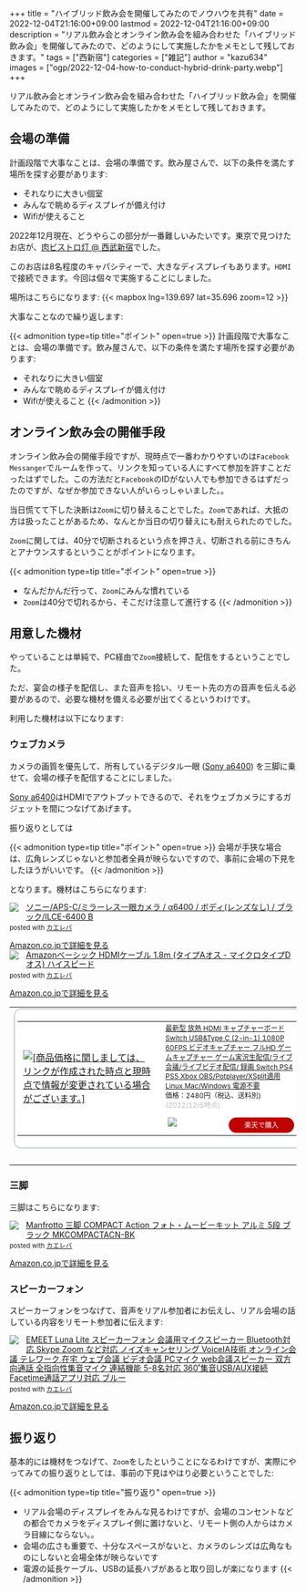 +++
title = "ハイブリッド飲み会を開催してみたのでノウハウを共有"
date = 2022-12-04T21:16:00+09:00
lastmod = 2022-12-04T21:16:00+09:00
description = "リアル飲み会とオンライン飲み会を組み合わせた「ハイブリッド飲み会」を開催してみたので、どのようにして実施したかをメモとして残しておきます。"
tags = ["西新宿"]
categories = ["雑記"]
author = "kazu634"
images = ["ogp/2022-12-04-how-to-conduct-hybrid-drink-party.webp"]
+++

<!--more-->
リアル飲み会とオンライン飲み会を組み合わせた「ハイブリッド飲み会」を開催してみたので、どのようにして実施したかをメモとして残しておきます。

## 会場の準備
計画段階で大事なことは、会場の準備です。飲み屋さんで、以下の条件を満たす場所を探す必要があります:
- それなりに大きい個室
- みんなで眺めるディスプレイが備え付け
- Wifiが使えること

2022年12月現在、どうやらこの部分が一番難しいみたいです。東京で見つけたお店が、[肉ビストロ灯 @ 西武新宿](https://tabelog.com/tokyo/A1304/A130401/13196973/)でした。

このお店は8名程度のキャパシティーで、大きなディスプレイもあります。`HDMI`で接続できます。今回は個々で実施することにしました。

場所はこちらになります:
{{< mapbox lng=139.697 lat=35.696 zoom=12 >}}

大事なことなので繰り返します:

{{< admonition type=tip title="ポイント" open=true >}}
計画段階で大事なことは、会場の準備です。飲み屋さんで、以下の条件を満たす場所を探す必要があります:
- それなりに大きい個室
- みんなで眺めるディスプレイが備え付け
- Wifiが使えること
{{< /admonition >}}

## オンライン飲み会の開催手段
オンライン飲み会の開催手段ですが、現時点で一番わかりやすいのは`Facebook Messanger`でルームを作って、リンクを知っている人にすべて参加を許すことだったはずでした。この方法だと`Facebook`のIDがない人でも参加できるはずだったのですが、なぜか参加できない人がいらっしゃいました。。

当日慌てて下した決断は`Zoom`に切り替えることでした。`Zoom`であれば、大抵の方は扱ったことがあるため、なんとか当日の切り替えにも耐えられたのでした。

`Zoom`に関しては、40分で切断されるという点を押さえ、切断される前にきちんとアナウンスするということがポイントになります。

{{< admonition type=tip title="ポイント" open=true >}}
- なんだかんだ行って、`Zoom`にみんな慣れている
- `Zoom`は40分で切れるから、そこだけ注意して進行する
{{< /admonition >}}

## 用意した機材
やっていることは単純で、PC経由で`Zoom`接続して、配信をするということでした。

ただ、宴会の様子を配信し、また音声を拾い、リモート先の方の音声を伝える必要があるので、必要な機材を備える必要が出てくるというわけです。

利用した機材は以下になります:

### ウェブカメラ
カメラの画質を優先して、所有しているデジタル一眼 ([Sony a6400](https://www.amazon.co.jp/gp/product/B07MYWZSFT?ie=UTF8&psc=1&linkCode=li2&tag=simsnes-22&linkId=f5e8337cd871d86e6f57133e7777eefa&language=ja_JP&ref_=as_li_ss_ilx)) を三脚に乗せて、会場の様子を配信することにしました。

[Sony a6400](https://www.amazon.co.jp/gp/product/B07MYWZSFT?ie=UTF8&psc=1&linkCode=li2&tag=simsnes-22&linkId=f5e8337cd871d86e6f57133e7777eefa&language=ja_JP&ref_=as_li_ss_ilx)はHDMIでアウトプットできるので、それをウェブカメラにするガジェットを間につなげてあげます。

振り返りとしては

{{< admonition type=tip title="ポイント" open=true >}}
会場が手狭な場合は、広角レンズじゃないと参加者全員が映らないですので、事前に会場の下見をしたほうがいいです。
{{< /admonition >}}

となります。機材はこちらになります:

<div class="krb-amzlt-box" style="margin-bottom:0px;"><div class="krb-amzlt-image" style="float:left;margin:0px 12px 1px 0px;"><a href="https://www.amazon.co.jp/gp/product/B07MYWZSFT?ie=UTF8&psc=1&linkCode=li2&tag=simsnes-22&linkId=4b90e2bae65879a4720ff5291a4d6430&language=ja_JP&ref_=as_li_ss_il" target="_blank" rel="nofollow" rel="nofollow"><img border="0" src="//ws-fe.amazon-adsystem.com/widgets/q?_encoding=UTF8&ASIN=B07MYWZSFT&Format= _SL250_&ID=AsinImage&MarketPlace=JP&ServiceVersion=20070822&WS=1&tag=simsnes-22&language=ja_JP" ></a><img src="https://ir-jp.amazon-adsystem.com/e/ir?t=simsnes-22&language=ja_JP&l=li2&o=9&a=B07MYWZSFT" width="1" height="1" border="0" alt="" style="border:none !important; margin:0px !important;" /></div><div class="krb-amzlt-info" style="line-height:120%; margin-bottom: 10px"><div class="krb-amzlt-name" style="margin-bottom:10px;line-height:120%"><a href="https://www.amazon.co.jp/gp/product/B07MYWZSFT?ie=UTF8&psc=1&linkCode=li2&tag=simsnes-22&linkId=4b90e2bae65879a4720ff5291a4d6430&language=ja_JP&ref_=as_li_ss_il" name="amazletlink" target="_blank" rel="nofollow" rel="nofollow">ソニー/APS-C/ミラーレス一眼カメラ / α6400 / ボディ(レンズなし) / ブラック/ILCE-6400 B</a><div class="krb-amzlt-powered-date" style="font-size:80%;margin-top:5px;line-height:120%">posted with <a href="https://kaereba.com/wind/" title="amazlet" target="_blank" rel="nofollow" rel="nofollow">カエレバ</a></div></div><div class="krb-amzlt-detail"></div><div class="krb-amzlt-sub-info" style="float: left;"><div class="krb-amzlt-link" style="margin-top: 5px"><a href="https://www.amazon.co.jp/gp/product/B07MYWZSFT?ie=UTF8&psc=1&linkCode=li2&tag=simsnes-22&linkId=4b90e2bae65879a4720ff5291a4d6430&language=ja_JP&ref_=as_li_ss_il" name="amazletlink" target="_blank" rel="nofollow" rel="nofollow">Amazon.co.jpで詳細を見る</a></div></div></div><div class="krb-amzlt-footer" style="clear: left"></div></div>

<div class="krb-amzlt-box" style="margin-bottom:0px;"><div class="krb-amzlt-image" style="float:left;margin:0px 12px 1px 0px;"><a href="https://www.amazon.co.jp/gp/product/B014I8U33I?ie=UTF8&psc=1&linkCode=li2&tag=simsnes-22&linkId=ede84523dc9e0688c86e98a0e5840893&language=ja_JP&ref_=as_li_ss_il" target="_blank" rel="nofollow" rel="nofollow"><img border="0" src="//ws-fe.amazon-adsystem.com/widgets/q?_encoding=UTF8&ASIN=B014I8U33I&Format= _SL250_&ID=AsinImage&MarketPlace=JP&ServiceVersion=20070822&WS=1&tag=simsnes-22&language=ja_JP" ></a><img src="https://ir-jp.amazon-adsystem.com/e/ir?t=simsnes-22&language=ja_JP&l=li2&o=9&a=B014I8U33I" width="1" height="1" border="0" alt="" style="border:none !important; margin:0px !important;" /></div><div class="krb-amzlt-info" style="line-height:120%; margin-bottom: 10px"><div class="krb-amzlt-name" style="margin-bottom:10px;line-height:120%"><a href="https://www.amazon.co.jp/gp/product/B014I8U33I?ie=UTF8&psc=1&linkCode=li2&tag=simsnes-22&linkId=ede84523dc9e0688c86e98a0e5840893&language=ja_JP&ref_=as_li_ss_il" name="amazletlink" target="_blank" rel="nofollow" rel="nofollow">Amazonベーシック HDMIケーブル 1.8m (タイプAオス - マイクロタイプDオス) ハイスピード</a><div class="krb-amzlt-powered-date" style="font-size:80%;margin-top:5px;line-height:120%">posted with <a href="https://kaereba.com/wind/" title="amazlet" target="_blank" rel="nofollow" rel="nofollow">カエレバ</a></div></div><div class="krb-amzlt-detail"></div><div class="krb-amzlt-sub-info" style="float: left;"><div class="krb-amzlt-link" style="margin-top: 5px"><a href="https://www.amazon.co.jp/gp/product/B014I8U33I?ie=UTF8&psc=1&linkCode=li2&tag=simsnes-22&linkId=ede84523dc9e0688c86e98a0e5840893&language=ja_JP&ref_=as_li_ss_il" name="amazletlink" target="_blank" rel="nofollow" rel="nofollow">Amazon.co.jpで詳細を見る</a></div></div></div><div class="krb-amzlt-footer" style="clear: left"></div></div>


<table border="0" cellpadding="0" cellspacing="0"><tr><td><div style="border:1px solid #95a5a6;border-radius:.75rem;background-color:#FFFFFF;width:504px;margin:0px;padding:5px;text-align:center;overflow:hidden;"><table><tr><td style="width:240px"><a href="https://hb.afl.rakuten.co.jp/ichiba/2daf6545.8799af02.2daf6546.8812adb3/?pc=https%3A%2F%2Fitem.rakuten.co.jp%2Fjetaku%2Fjetaku-capture-05%2F&link_type=picttext&ut=eyJwYWdlIjoiaXRlbSIsInR5cGUiOiJwaWN0dGV4dCIsInNpemUiOiIyNDB4MjQwIiwibmFtIjoxLCJuYW1wIjoicmlnaHQiLCJjb20iOjEsImNvbXAiOiJkb3duIiwicHJpY2UiOjEsImJvciI6MSwiY29sIjoxLCJiYnRuIjoxLCJwcm9kIjowLCJhbXAiOmZhbHNlfQ%3D%3D" target="_blank" rel="nofollow sponsored noopener" style="word-wrap:break-word;"  ><img src="https://hbb.afl.rakuten.co.jp/hgb/2daf6545.8799af02.2daf6546.8812adb3/?me_id=1382495&item_id=10000213&pc=https%3A%2F%2Fthumbnail.image.rakuten.co.jp%2F%400_mall%2Fjetaku%2Fcabinet%2F07645766%2F09025715%2F09025734%2Fst.jpg%3F_ex%3D240x240&s=240x240&t=picttext" border="0" style="margin:2px" alt="[商品価格に関しましては、リンクが作成された時点と現時点で情報が変更されている場合がございます。]" title="[商品価格に関しましては、リンクが作成された時点と現時点で情報が変更されている場合がございます。]"></a></td><td style="vertical-align:top;width:248px;"><p style="font-size:12px;line-height:1.4em;text-align:left;margin:0px;padding:2px 6px;word-wrap:break-word"><a href="https://hb.afl.rakuten.co.jp/ichiba/2daf6545.8799af02.2daf6546.8812adb3/?pc=https%3A%2F%2Fitem.rakuten.co.jp%2Fjetaku%2Fjetaku-capture-05%2F&link_type=picttext&ut=eyJwYWdlIjoiaXRlbSIsInR5cGUiOiJwaWN0dGV4dCIsInNpemUiOiIyNDB4MjQwIiwibmFtIjoxLCJuYW1wIjoicmlnaHQiLCJjb20iOjEsImNvbXAiOiJkb3duIiwicHJpY2UiOjEsImJvciI6MSwiY29sIjoxLCJiYnRuIjoxLCJwcm9kIjowLCJhbXAiOmZhbHNlfQ%3D%3D" target="_blank" rel="nofollow sponsored noopener" style="word-wrap:break-word;"  >最新型 放熱 HDMI キャプチャーボード Switch USB&amp;Type C (2-in-1) 1080P 60FPS ビデオキャプチャー フルHD ゲームキャプチャー ゲーム実況生配信/ライブ会議/ライブビデオ配信/ 録画 Switch PS4 PS5 Xbox OBS/Potplayer/XSplit適用 Linux Mac/Windows 電源不要</a><br><span >価格：2480円（税込、送料別)</span> <span style="color:#BBB">(2022/12/5時点)</span></p><div style="margin:10px;"><a href="https://hb.afl.rakuten.co.jp/ichiba/2daf6545.8799af02.2daf6546.8812adb3/?pc=https%3A%2F%2Fitem.rakuten.co.jp%2Fjetaku%2Fjetaku-capture-05%2F&link_type=picttext&ut=eyJwYWdlIjoiaXRlbSIsInR5cGUiOiJwaWN0dGV4dCIsInNpemUiOiIyNDB4MjQwIiwibmFtIjoxLCJuYW1wIjoicmlnaHQiLCJjb20iOjEsImNvbXAiOiJkb3duIiwicHJpY2UiOjEsImJvciI6MSwiY29sIjoxLCJiYnRuIjoxLCJwcm9kIjowLCJhbXAiOmZhbHNlfQ%3D%3D" target="_blank" rel="nofollow sponsored noopener" style="word-wrap:break-word;"  ><img src="https://static.affiliate.rakuten.co.jp/makelink/rl.svg" style="float:left;max-height:27px;width:auto;margin-top:0"></a><a href="https://hb.afl.rakuten.co.jp/ichiba/2daf6545.8799af02.2daf6546.8812adb3/?pc=https%3A%2F%2Fitem.rakuten.co.jp%2Fjetaku%2Fjetaku-capture-05%2F%3Fscid%3Daf_pc_bbtn&link_type=picttext&ut=eyJwYWdlIjoiaXRlbSIsInR5cGUiOiJwaWN0dGV4dCIsInNpemUiOiIyNDB4MjQwIiwibmFtIjoxLCJuYW1wIjoicmlnaHQiLCJjb20iOjEsImNvbXAiOiJkb3duIiwicHJpY2UiOjEsImJvciI6MSwiY29sIjoxLCJiYnRuIjoxLCJwcm9kIjowLCJhbXAiOmZhbHNlfQ==" target="_blank" rel="nofollow sponsored noopener" style="word-wrap:break-word;"  ><div style="float:right;width:41%;height:27px;background-color:#bf0000;color:#fff!important;font-size:12px;font-weight:500;line-height:27px;margin-left:1px;padding: 0 12px;border-radius:16px;cursor:pointer;text-align:center;">楽天で購入</div></a></div></td></tr></table></div><br><p style="color:#000000;font-size:12px;line-height:1.4em;margin:5px;word-wrap:break-word"></p></td></tr></table>

### 三脚
三脚はこちらになります:

<div class="krb-amzlt-box" style="margin-bottom:0px;"><div class="krb-amzlt-image" style="float:left;margin:0px 12px 1px 0px;"><a href="https://www.amazon.co.jp/gp/product/B00K0P047E?ie=UTF8&psc=1&linkCode=li2&tag=simsnes-22&linkId=b825004bcbec00df20dda92a9b584113&language=ja_JP&ref_=as_li_ss_il" target="_blank" rel="nofollow" rel="nofollow"><img border="0" src="//ws-fe.amazon-adsystem.com/widgets/q?_encoding=UTF8&ASIN=B00K0P047E&Format= _SL250_&ID=AsinImage&MarketPlace=JP&ServiceVersion=20070822&WS=1&tag=simsnes-22&language=ja_JP" ></a><img src="https://ir-jp.amazon-adsystem.com/e/ir?t=simsnes-22&language=ja_JP&l=li2&o=9&a=B00K0P047E" width="1" height="1" border="0" alt="" style="border:none !important; margin:0px !important;" /></div><div class="krb-amzlt-info" style="line-height:120%; margin-bottom: 10px"><div class="krb-amzlt-name" style="margin-bottom:10px;line-height:120%"><a href="https://www.amazon.co.jp/gp/product/B00K0P047E?ie=UTF8&psc=1&linkCode=li2&tag=simsnes-22&linkId=b825004bcbec00df20dda92a9b584113&language=ja_JP&ref_=as_li_ss_il" name="amazletlink" target="_blank" rel="nofollow" rel="nofollow">Manfrotto 三脚 COMPACT Action フォト・ムービーキット アルミ 5段 ブラック MKCOMPACTACN-BK</a><div class="krb-amzlt-powered-date" style="font-size:80%;margin-top:5px;line-height:120%">posted with <a href="https://kaereba.com/wind/" title="amazlet" target="_blank" rel="nofollow" rel="nofollow">カエレバ</a></div></div><div class="krb-amzlt-detail"></div><div class="krb-amzlt-sub-info" style="float: left;"><div class="krb-amzlt-link" style="margin-top: 5px"><a href="https://www.amazon.co.jp/gp/product/B00K0P047E?ie=UTF8&psc=1&linkCode=li2&tag=simsnes-22&linkId=b825004bcbec00df20dda92a9b584113&language=ja_JP&ref_=as_li_ss_il" name="amazletlink" target="_blank" rel="nofollow" rel="nofollow">Amazon.co.jpで詳細を見る</a></div></div></div><div class="krb-amzlt-footer" style="clear: left"></div></div>


### スピーカーフォン
スピーカーフォンをつなげて、音声をリアル参加者にお伝えし、リアル会場の話している内容をリモート参加者に伝えます:

<div class="krb-amzlt-box" style="margin-bottom:0px;"><div class="krb-amzlt-image" style="float:left;margin:0px 12px 1px 0px;"><a href="https://www.amazon.co.jp/gp/product/B08T91HF7B?ie=UTF8&psc=1&linkCode=li2&tag=simsnes-22&linkId=97b9a9e8a17e67d8afce9f956439c5b2&language=ja_JP&ref_=as_li_ss_il" target="_blank" rel="nofollow" rel="nofollow"><img border="0" src="//ws-fe.amazon-adsystem.com/widgets/q?_encoding=UTF8&ASIN=B08T91HF7B&Format= _SL250_&ID=AsinImage&MarketPlace=JP&ServiceVersion=20070822&WS=1&tag=simsnes-22&language=ja_JP" ></a><img src="https://ir-jp.amazon-adsystem.com/e/ir?t=simsnes-22&language=ja_JP&l=li2&o=9&a=B08T91HF7B" width="1" height="1" border="0" alt="" style="border:none !important; margin:0px !important;" /></div><div class="krb-amzlt-info" style="line-height:120%; margin-bottom: 10px"><div class="krb-amzlt-name" style="margin-bottom:10px;line-height:120%"><a href="https://www.amazon.co.jp/gp/product/B08T91HF7B?ie=UTF8&psc=1&linkCode=li2&tag=simsnes-22&linkId=97b9a9e8a17e67d8afce9f956439c5b2&language=ja_JP&ref_=as_li_ss_il" name="amazletlink" target="_blank" rel="nofollow" rel="nofollow">EMEET Luna Lite スピーカーフォン 会議用マイクスピーカー Bluetooth対応 Skype Zoom など対応 ノイズキャンセリング VoiceIA技術 オンライン会議 テレワーク 在宅 ウェブ会議 ビデオ会議 PCマイク web会議スピーカー 双方向通話 全指向性集音マイク 連結機能 5-8名対応 360˚集音USB/AUX接続 Facetime通話アプリ対応 ブルー</a><div class="krb-amzlt-powered-date" style="font-size:80%;margin-top:5px;line-height:120%">posted with <a href="https://kaereba.com/wind/" title="amazlet" target="_blank" rel="nofollow" rel="nofollow">カエレバ</a></div></div><div class="krb-amzlt-detail"></div><div class="krb-amzlt-sub-info" style="float: left;"><div class="krb-amzlt-link" style="margin-top: 5px"><a href="https://www.amazon.co.jp/gp/product/B08T91HF7B?ie=UTF8&psc=1&linkCode=li2&tag=simsnes-22&linkId=97b9a9e8a17e67d8afce9f956439c5b2&language=ja_JP&ref_=as_li_ss_il" name="amazletlink" target="_blank" rel="nofollow" rel="nofollow">Amazon.co.jpで詳細を見る</a></div></div></div><div class="krb-amzlt-footer" style="clear: left"></div></div>

## 振り返り
基本的には機材をつなげて、`Zoom`をしたということになるわけですが、実際にやってみての振り返りとしては、事前の下見はやはり必要ということでした:

{{< admonition type=tip title="振り返り" open=true >}}
- リアル会場のディスプレイをみんな見るわけですが、会場のコンセントなどの都合でカメラをディスプレイ側に置けないと、リモート側の人からはカメラ目線にならない。。
- 会場の広さも重要で、十分なスペースがないと、カメラのレンズは広角なものにしないと会場全体が映らないです
- 電源の延長ケーブル、USBの延長ハブがあると取り回しが楽になります
{{< /admonition >}}
